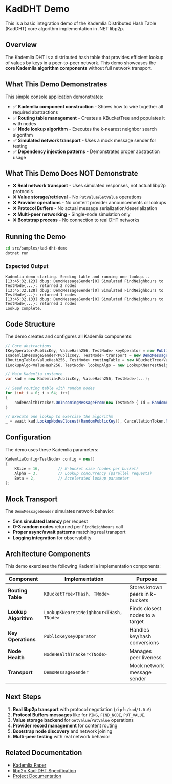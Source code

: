 # KadDHT Demo

This is a basic integration demo of the Kademlia Distributed Hash Table (KadDHT) core algorithm implementation in .NET libp2p.

## Overview

The Kademlia DHT is a distributed hash table that provides efficient lookup of values by keys in a peer-to-peer network. This demo showcases the **core Kademlia algorithm components** without full network transport.

## What This Demo Demonstrates

This simple console application demonstrates:

- ✅ **Kademlia component construction** - Shows how to wire together all required abstractions
- ✅ **Routing table management** - Creates a KBucketTree and populates it with nodes  
- ✅ **Node lookup algorithm** - Executes the k-nearest neighbor search algorithm
- ✅ **Simulated network transport** - Uses a mock message sender for testing
- ✅ **Dependency injection patterns** - Demonstrates proper abstraction usage

## What This Demo Does NOT Demonstrate

- ❌ **Real network transport** - Uses simulated responses, not actual libp2p protocols
- ❌ **Value storage/retrieval** - No `PutValue`/`GetValue` operations
- ❌ **Provider operations** - No content provider announcements or lookups
- ❌ **Protocol Buffers** - No actual message serialization/deserialization
- ❌ **Multi-peer networking** - Single-node simulation only
- ❌ **Bootstrap process** - No connection to real DHT networks

## Running the Demo

```bash
cd src/samples/kad-dht-demo
dotnet run
```

### Expected Output

```
Kademlia demo starting. Seeding table and running one lookup...
[13:45:32.123] dbug: DemoMessageSender[0] Simulated FindNeighbours to TestNode{...}: returned 2 nodes
[13:45:32.128] dbug: DemoMessageSender[0] Simulated FindNeighbours to TestNode{...}: returned 1 nodes  
[13:45:32.133] dbug: DemoMessageSender[0] Simulated FindNeighbours to TestNode{...}: returned 3 nodes
Lookup complete.
```

## Code Structure

The demo creates and configures all Kademlia components:

```csharp
// Core abstractions
IKeyOperator<PublicKey, ValueHash256, TestNode> keyOperator = new PublicKeyKeyOperator();
IKademliaMessageSender<PublicKey, TestNode> transport = new DemoMessageSender(logManager);
IRoutingTable<ValueHash256, TestNode> routingTable = new KBucketTree<ValueHash256, TestNode>(...);
ILookupAlgo<ValueHash256, TestNode> lookupAlgo = new LookupKNearestNeighbour<ValueHash256, TestNode>(...);

// Main Kademlia instance  
var kad = new Kademlia<PublicKey, ValueHash256, TestNode>(...);

// Seed routing table with random nodes
for (int i = 0; i < 64; i++)
{
    nodeHealthTracker.OnIncomingMessageFrom(new TestNode { Id = RandomPublicKey() });
}

// Execute one lookup to exercise the algorithm
_ = await kad.LookupNodesClosest(RandomPublicKey(), CancellationToken.None);
```

## Configuration

The demo uses these Kademlia parameters:

```csharp
KademliaConfig<TestNode> config = new()
{
    KSize = 16,        // K-bucket size (nodes per bucket)
    Alpha = 3,         // Lookup concurrency (parallel requests)  
    Beta = 2,          // Accelerated lookup parameter
};
```

## Mock Transport

The `DemoMessageSender` simulates network behavior:

- **5ms simulated latency** per request
- **0-3 random nodes** returned per `FindNeighbours` call
- **Proper async/await patterns** matching real transport
- **Logging integration** for observability

## Architecture Components

This demo exercises the following Kademlia implementation components:

| Component | Implementation | Purpose |
|-----------|----------------|---------|
| **Routing Table** | `KBucketTree<THash, TNode>` | Stores known peers in k-buckets |
| **Lookup Algorithm** | `LookupKNearestNeighbour<THash, TNode>` | Finds closest nodes to a target |
| **Key Operations** | `PublicKeyKeyOperator` | Handles key/hash conversions |
| **Node Health** | `NodeHealthTracker<TNode>` | Manages peer liveness |
| **Transport** | `DemoMessageSender` | Mock network message sender |


## Next Steps

1. **Real libp2p transport** with protocol negotiation (`/ipfs/kad/1.0.0`)
2. **Protocol Buffers messages** like for `PING`, `FIND_NODE`, `PUT_VALUE`.
3. **Value storage backend** for `GetValue`/`PutValue` operations  
4. **Provider record management** for content routing
5. **Bootstrap node discovery** and network joining
6. **Multi-peer testing** with real network behavior

## Related Documentation

- [Kademlia Paper](https://pdos.csail.mit.edu/~petar/papers/maymounkov-kademlia-lncs.pdf)
- [libp2p Kad-DHT Specification](https://github.com/libp2p/specs/tree/master/kad-dht)
- [Project Documentation](../../../README.md) 